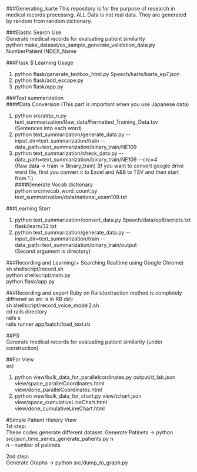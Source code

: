 ###Generating_karte
This repository is for the purpose of research in medical records processing.
ALL Data is not real data. They are generated by random from random dictionary.  

###Elastic Search Use  
Generate medical records for evaluating patient similarity  
	python make_dataset/es_sample_generate_validation_data.py NumberPatient INDEX_Name  

###Flask $ Learning Usage  
1. python flask/generate_textbox_html.py Speech/karte/karte_ep7.json
2. python flask/add_escape.py 
3. python flask/app.py 

###Text summarization  
####Data Conversion (This part is important when you use Japanese data) 
1. python src/strip_n.py text_summarization/Raw_data/Formatted_Training_Data.tsv  
  (Sentences into each word)  
2. python text_summarization/generate_data.py --input_dir=text_summarization/train --data_path=text_summarization/binary_train/NE109  
3. python text_summarization/check_data.py --data_path=text_summarization/binary_train/NE109 --crc=4  
(Raw data -> train -> Binary_train)
(If you want to convert google drive word file, first you convert it to Excel and A&B to TSV and then start from 1.)  
####Generate Vocab dictionary  
python src/mecab_word_count.py text_summarization/data/national_exam109.txt  

###Learning Start  
1. python text_summarization/convert_data.py Speech/data/ep6/scripts.txt flask/learn/32.txt  
2. python text_summarization/generate_data.py --input_dir=text_summarization/train --data_path=text_summarization/binary_train/output  
(Second argument is directory)  


###Recording and Learning(+ Searching Realtime using Google Chrome)  
sh shellscript/record.sh  
python shellscript/main.py  
python flask/app.py  

###Recording and export Ruby on Rails(extraction method is completely diffrenet so src is in RB dir):  
sh shellscript/record_voice_model2.sh  
cd rails directory  
rails s  
rails runner app/batch/load_text.rb  

##PS  
Generate medical records for evaluating patient similarity
(under construction)  

##For View  
ex)  
1. python view/bulk_data_for_parallelcordinates.py output/d_lab.json view/space_parallelCoordinates.html view/done_parallelCoordinates.html   
2. python view/bulk_data_for_chart.py view/tchart.json view/space_cumulativeLineChart.html view/done_cumulativeLineChart.html  


#Simple Patient History View  
1st step:  
	These codes generate different dataset.
	Generate Patinets -> python src/json_time_series_generate_patients.py n  
	n - number of patinets  

2nd step:  
	Generate Graphs -> python src/dump_to_graph.py  



